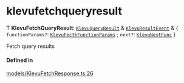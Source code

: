 # klevufetchqueryresult
      
Ƭ **KlevuFetchQueryResult**: [`KlevuQueryResult`](klevuqueryresult.md) & [`KlevuResultEvent`](klevuresultevent.md) & { `functionParams?`: [`KlevuFecthFunctionParams`](klevufecthfunctionparams.md) ; `next?`: [`KlevuNextFunc`](klevunextfunc.md)  }

Fetch query results

#### Defined in

[models/KlevuFetchResponse.ts:26](https://github.com/klevultd/frontend-sdk/blob/58d63d7/packages/klevu-core/src/models/KlevuFetchResponse.ts#L26)

